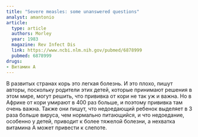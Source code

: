 ```yaml
---
title: "Severe measles: some unanswered questions"
analyst: amantonio
article:
  type: article
  authors: Morley
  year: 1983
  magazine: Rev Infect Dis
  link: https://www.ncbi.nlm.nih.gov/pubmed/6878999
  pubmed: 6878999
drugs:
- Витамин A
---
```


В развитых странах корь это легкая болезнь. И это плохо, пишут авторы, поскольку родители этих детей, которые принимают решения в этом мире, могут решить, что прививка от кори не так уж и важна. Но в Африке от кори умирают в 400 раз больше, и поэтому прививка там очень важна. Также они пишут, что недоедающий ребенок выделяет в 3 раза больше вируса, чем нормально питающийся, и что недоедание, особенно у детей, приводит к более тяжелой болезни, а нехватка витамина А может привести к слепоте.
